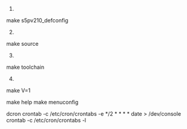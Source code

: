 
1)
make s5pv210_defconfig

2)
make source

3)
make toolchain

4)
make V=1


make help
make menuconfig


dcron
crontab -c /etc/cron/crontabs -e
*/2 * * * * date > /dev/console
crontab -c /etc/cron/crontabs -l
